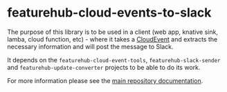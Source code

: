 # featurehub-cloud-events-to-slack

The purpose of this library is to be used in a client (web app, knative sink, lamba, cloud function, etc) - where it takes a [CloudEvent](https://www.npmjs.com/package/cloudevents) and extracts the
necessary information and will post the message to Slack.

It depends on the `featurehub-cloud-event-tools`, `featurehub-slack-sender` and `featurehub-update-converter` projects to be able to do its work.

For more information please see the [main repository documentation](https://github.com/featurehub-io/featurehub-messaging).


